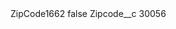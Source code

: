 <?xml version="1.0" encoding="UTF-8"?>
<CustomMetadata xmlns="http://soap.sforce.com/2006/04/metadata" xmlns:xsi="http://www.w3.org/2001/XMLSchema-instance" xmlns:xsd="http://www.w3.org/2001/XMLSchema">
    <label>ZipCode1662</label>
    <protected>false</protected>
    <values>
        <field>Zipcode__c</field>
        <value xsi:type="xsd:string">30056</value>
    </values>
</CustomMetadata>
